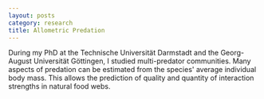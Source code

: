 ```yaml
---
layout: posts
category: research
title: Allometric Predation
---
```


During my PhD at the Technische Universität Darmstadt and the Georg-August Universität Göttingen, I studied multi-predator communities. Many aspects of predation can be estimated from the species' average individual body mass. This allows the prediction of quality and quantity of interaction strengths in natural food webs. 

